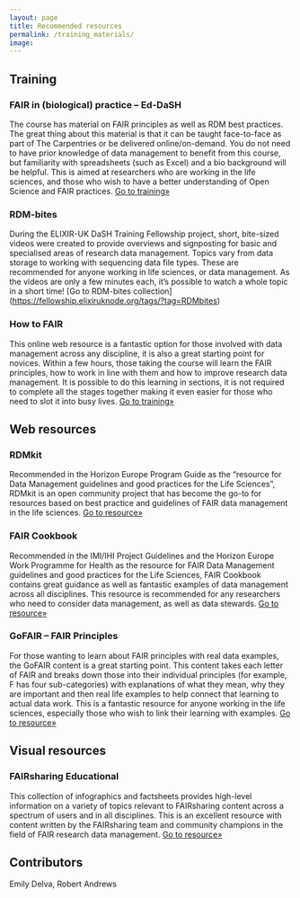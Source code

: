 ```yaml
---
layout: page
title: Recommended resources
permalink: /training_materials/
image: 
---
```


## Training

### FAIR in (biological) practice – Ed-DaSH
The course has material on FAIR principles as well as RDM best practices. The great thing about this material is that it can be taught face-to-face as part of The Carpentries or be delivered online/on-demand.
You do not need to have prior knowledge of data management to benefit from this course, but familiarity with spreadsheets (such as Excel) and a bio background will be helpful.
This is aimed at researchers who are working in the life sciences, and those who wish to have a better understanding of Open Science and FAIR practices.
[Go to training»](https://carpentries-incubator.github.io/fair-bio-practice/)

### RDM-bites
During the ELIXIR-UK DaSH Training Fellowship project, short, bite-sized videos were created to provide overviews and signposting for basic and specialised areas of research data management. Topics vary from data storage to working with sequencing data file types.
These are recommended for anyone working in life sciences, or data management. As the videos are only a few minutes each, it’s possible to watch a whole topic in a short time!
[Go to RDM-bites collection] (https://fellowship.elixiruknode.org/tags/?tag=RDMbites)

### How to FAIR

This online web resource is a fantastic option for those involved with data management across any discipline, it is also a great starting point for novices. Within a few hours, those taking the course will learn the FAIR principles, how to work in line with them and how to improve research data management. It is possible to do this learning in sections, it is not required to complete all the stages together making it even easier for those who need to slot it into busy lives.
[Go to training»](https://howtofair.dk/)

## Web resources

### RDMkit
Recommended in the Horizon Europe Program Guide as the “resource for Data Management guidelines and good practices for the Life Sciences”, RDMkit is an open community project that has become the go-to for resources based on best practice and guidelines of FAIR data management in the life sciences.
[Go to resource»](https://rdmkit.elixir-europe.org/)

### FAIR Cookbook
Recommended in the IMI/IHI Project Guidelines and the Horizon Europe Work Programme for Health as the resource for FAIR Data Management guidelines and good practices for the Life Sciences, FAIR Cookbook contains great guidance as well as fantastic examples of data management across all disciplines.
This resource is recommended for any researchers who need to consider data management, as well as data stewards.
[Go to resource»](https://faircookbook.elixir-europe.org/content/home.html)

### GoFAIR – FAIR Principles
For those wanting to learn about FAIR principles with real data examples, the GoFAIR content is a great starting point. This content takes each letter of FAIR and breaks down those into their individual principles (for example, F has four sub-categories) with explanations of what they mean, why they are important and then real life examples to help connect that learning to actual data work.
This is a fantastic resource for anyone working in the life sciences, especially those who wish to link their learning with examples.
[Go to resource»](https://www.go-fair.org/fair-principles/)

## Visual resources

### FAIRsharing Educational
This collection of infographics and factsheets provides high-level information on a variety of topics relevant to FAIRsharing content across a spectrum of users and in all disciplines. This is an excellent resource with content written by the FAIRsharing team and community champions in the field of FAIR research data management.
[Go to resource»](https://fairsharing.org/educational)

## Contributors
Emily Delva, Robert Andrews

